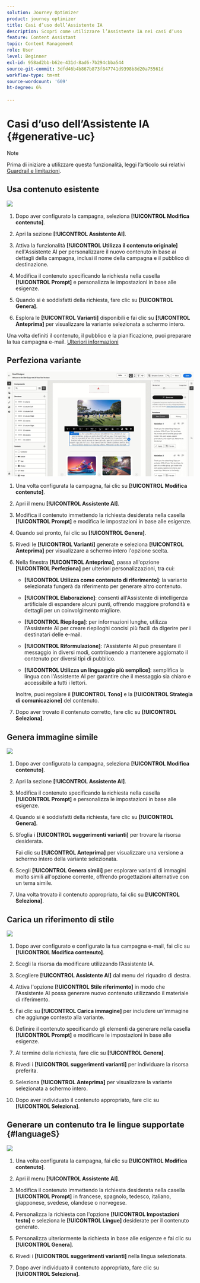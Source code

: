 ```yaml
---
solution: Journey Optimizer
product: journey optimizer
title: Casi d’uso dell’Assistente IA
description: Scopri come utilizzare l’Assistente IA nei casi d’uso
feature: Content Assistant
topic: Content Management
role: User
level: Beginner
exl-id: 958ad2bb-b62e-431d-8ad6-7b294cbba544
source-git-commit: 3dfd46b4b867b873f847741d9398b8d20a75561d
workflow-type: tm+mt
source-wordcount: '609'
ht-degree: 6%

---
```


# Casi d’uso dell’Assistente IA {#generative-uc}

>[!NOTE]
>
>Prima di iniziare a utilizzare questa funzionalità, leggi l’articolo sui relativi [Guardrail e limitazioni](gs-generative.md#generative-guardrails).

## Usa contenuto esistente

![](assets/do-not-localize/gen-ai-reuse-text.gif)

1. Dopo aver configurato la campagna, seleziona **[!UICONTROL Modifica contenuto]**.

1. Apri la sezione **[!UICONTROL Assistente AI]**.

1. Attiva la funzionalità **[!UICONTROL Utilizza il contenuto originale]** nell&#39;Assistente AI per personalizzare il nuovo contenuto in base ai dettagli della campagna, inclusi il nome della campagna e il pubblico di destinazione.

1. Modifica il contenuto specificando la richiesta nella casella **[!UICONTROL Prompt]** e personalizza le impostazioni in base alle esigenze.

1. Quando si è soddisfatti della richiesta, fare clic su **[!UICONTROL Genera]**.

1. Esplora le **[!UICONTROL Varianti]** disponibili e fai clic su **[!UICONTROL Anteprima]** per visualizzare la variante selezionata a schermo intero.

Una volta definiti il contenuto, il pubblico e la pianificazione, puoi preparare la tua campagna e-mail. [Ulteriori informazioni](../campaigns/review-activate-campaign.md)

## Perfeziona variante

![](assets/do-not-localize/gen-ai-variation.gif)

1. Una volta configurata la campagna, fai clic su **[!UICONTROL Modifica contenuto]**.

1. Apri il menu **[!UICONTROL Assistente AI]**.

1. Modifica il contenuto immettendo la richiesta desiderata nella casella **[!UICONTROL Prompt]** e modifica le impostazioni in base alle esigenze.

1. Quando sei pronto, fai clic su **[!UICONTROL Genera]**.

1. Rivedi le **[!UICONTROL Varianti]** generate e seleziona **[!UICONTROL Anteprima]** per visualizzare a schermo intero l&#39;opzione scelta.

1. Nella finestra **[!UICONTROL Anteprima]**, passa all&#39;opzione **[!UICONTROL Perfeziona]** per ulteriori personalizzazioni, tra cui:

   * **[!UICONTROL Utilizza come contenuto di riferimento]**: la variante selezionata fungerà da riferimento per generare altro contenuto.

   * **[!UICONTROL Elaborazione]**: consenti all&#39;Assistente di intelligenza artificiale di espandere alcuni punti, offrendo maggiore profondità e dettagli per un coinvolgimento migliore.

   * **[!UICONTROL Riepiloga]**: per informazioni lunghe, utilizza l&#39;Assistente AI per creare riepiloghi concisi più facili da digerire per i destinatari delle e-mail.

   * **[!UICONTROL Riformulazione]**: l&#39;Assistente AI può presentare il messaggio in diversi modi, contribuendo a mantenere aggiornato il contenuto per diversi tipi di pubblico.

   * **[!UICONTROL Utilizza un linguaggio più semplice]**: semplifica la lingua con l&#39;Assistente AI per garantire che il messaggio sia chiaro e accessibile a tutti i lettori.

   Inoltre, puoi regolare il **[!UICONTROL Tono]** e la **[!UICONTROL Strategia di comunicazione]** del contenuto.

1. Dopo aver trovato il contenuto corretto, fare clic su **[!UICONTROL Seleziona]**.

## Genera immagine simile

![](assets/do-not-localize/uc-image-similar.gif)

1. Dopo aver configurato la campagna, seleziona **[!UICONTROL Modifica contenuto]**.

1. Apri la sezione **[!UICONTROL Assistente AI]**.

1. Modifica il contenuto specificando la richiesta nella casella **[!UICONTROL Prompt]** e personalizza le impostazioni in base alle esigenze.

1. Quando si è soddisfatti della richiesta, fare clic su **[!UICONTROL Genera]**.

1. Sfoglia i **[!UICONTROL suggerimenti varianti]** per trovare la risorsa desiderata.

   Fai clic su **[!UICONTROL Anteprima]** per visualizzare una versione a schermo intero della variante selezionata.

1. Scegli **[!UICONTROL Genera simili]** per esplorare varianti di immagini molto simili all&#39;opzione corrente, offrendo progettazioni alternative con un tema simile.

1. Una volta trovato il contenuto appropriato, fai clic su **[!UICONTROL Seleziona]**.

## Carica un riferimento di stile

![](assets/do-not-localize/uc-image-reference.gif)

1. Dopo aver configurato e configurato la tua campagna e-mail, fai clic su **[!UICONTROL Modifica contenuto]**.

1. Scegli la risorsa da modificare utilizzando l’Assistente IA.

1. Scegliere **[!UICONTROL Assistente AI]** dal menu del riquadro di destra.

1. Attiva l&#39;opzione **[!UICONTROL Stile riferimento]** in modo che l&#39;Assistente AI possa generare nuovo contenuto utilizzando il materiale di riferimento.

1. Fai clic su **[!UICONTROL Carica immagine]** per includere un&#39;immagine che aggiunge contesto alla variante.

1. Definire il contenuto specificando gli elementi da generare nella casella **[!UICONTROL Prompt]** e modificare le impostazioni in base alle esigenze.

1. Al termine della richiesta, fare clic su **[!UICONTROL Genera]**.

1. Rivedi i **[!UICONTROL suggerimenti varianti]** per individuare la risorsa preferita.

1. Seleziona **[!UICONTROL Anteprima]** per visualizzare la variante selezionata a schermo intero.

1. Dopo aver individuato il contenuto appropriato, fare clic su **[!UICONTROL Seleziona]**.

## Generare un contenuto tra le lingue supportate {#languageS}

![](assets/do-not-localize/gen-ai-language.gif)

1. Una volta configurata la campagna, fai clic su **[!UICONTROL Modifica contenuto]**.

1. Apri il menu **[!UICONTROL Assistente AI]**.

1. Modifica il contenuto immettendo la richiesta desiderata nella casella **[!UICONTROL Prompt]** in francese, spagnolo, tedesco, italiano, giapponese, svedese, olandese o norvegese.

1. Personalizza la richiesta con l&#39;opzione **[!UICONTROL Impostazioni testo]** e seleziona le **[!UICONTROL Lingue]** desiderate per il contenuto generato.

1. Personalizza ulteriormente la richiesta in base alle esigenze e fai clic su **[!UICONTROL Genera]**.

1. Rivedi i **[!UICONTROL suggerimenti varianti]** nella lingua selezionata.

1. Dopo aver individuato il contenuto appropriato, fare clic su **[!UICONTROL Seleziona]**.

